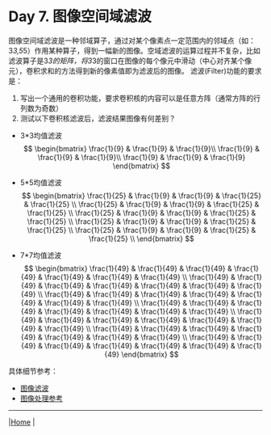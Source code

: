 # Day 7. 图像空间域滤波
图像空间域滤波是一种邻域算子，通过对某个像素点一定范围内的邻域点（如：3*3,5*5）作用某种算子，得到一幅新的图像。空域滤波的运算过程并不复杂，比如滤波算子是3*3的矩阵，将3*3的窗口在图像的每个像元中滑动（中心对齐某个像元），卷积求和的方法得到新的像素值即为滤波后的图像。
滤波(Filter)功能的要求是：
1. 写出一个通用的卷积功能，要求卷积核的内容可以是任意方阵（通常方阵的行列数为奇数）
2. 测试以下卷积核滤波后，滤波结果图像有何差别？
  - 3*3均值滤波
$$
\begin{bmatrix}
\frac{1}{9} & \frac{1}{9} & \frac{1}{9}\\
\frac{1}{9} & \frac{1}{9} & \frac{1}{9}\\
\frac{1}{9} & \frac{1}{9} & \frac{1}{9}
\end{bmatrix}
$$

- 5*5均值滤波
$$
\begin{bmatrix}
\frac{1}{25} & \frac{1}{9} & \frac{1}{9} & \frac{1}{25} & \frac{1}{25} \\
\frac{1}{25} & \frac{1}{9} & \frac{1}{9} & \frac{1}{25} & \frac{1}{25} \\
\frac{1}{25} & \frac{1}{9} & \frac{1}{9} & \frac{1}{25} & \frac{1}{25} \\
\frac{1}{25} & \frac{1}{9} & \frac{1}{9} & \frac{1}{25} & \frac{1}{25} \\
\frac{1}{25} & \frac{1}{9} & \frac{1}{9} & \frac{1}{25} & \frac{1}{25} \\
\end{bmatrix}
$$

- 7*7均值滤波
$$
\begin{bmatrix}
\frac{1}{49} & \frac{1}{49} & \frac{1}{49} & \frac{1}{49} & \frac{1}{49} & \frac{1}{49} & \frac{1}{49} \\
\frac{1}{49} & \frac{1}{49} & \frac{1}{49} & \frac{1}{49} & \frac{1}{49} & \frac{1}{49} & \frac{1}{49} \\
\frac{1}{49} & \frac{1}{49} & \frac{1}{49} & \frac{1}{49} & \frac{1}{49} & \frac{1}{49} & \frac{1}{49} \\
\frac{1}{49} & \frac{1}{49} & \frac{1}{49} & \frac{1}{49} & \frac{1}{49} & \frac{1}{49} & \frac{1}{49} \\
\frac{1}{49} & \frac{1}{49} & \frac{1}{49} & \frac{1}{49} & \frac{1}{49} & \frac{1}{49} & \frac{1}{49} \\
\frac{1}{49} & \frac{1}{49} & \frac{1}{49} & \frac{1}{49} & \frac{1}{49} & \frac{1}{49} & \frac{1}{49} \\
\frac{1}{49} & \frac{1}{49} & \frac{1}{49} & \frac{1}{49} & \frac{1}{49} & \frac{1}{49} & \frac{1}{49} 
\end{bmatrix}
$$

具体细节参考：
- [图像滤波](https://zhuanlan.zhihu.com/p/50238655)
- [图像处理参考](refs/Basic_RS_Image.docx)

---
|[Home](Subject.md) |
